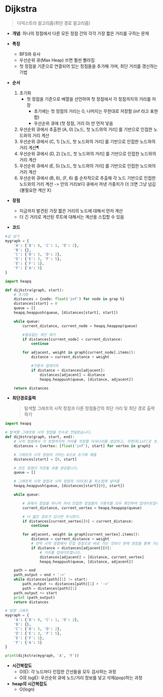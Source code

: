 # Dijkstra

> 다익스트라 알고리즘(최단 경로 알고리즘)

- **개념**: 하나의 정점에서 다른 모든 정점 간의 각각 가장 짧은 거리를 구하는 문제

- **특징**
  - BFS와 유사
  - 우선순위 큐(Max Heap) 쓰면 훨씬 빨라짐
  - 첫 정점을 기준으로 연결되어 있는 정점들을 추가해 가며, 최단 거리를 갱신하는 기법
- **순서**

  1. 초기화
     - 첫 정점을 기준으로 배열을 선언하여 첫 정점에서 각 정점까지의 거리를 저장
       - 초기에는 첫 정점의 거리는 0, 나머지는 무한대로 저장함 (inf 라고 표현함)
       - 우선순위 큐에 (첫 정점, 거리 0) 만 먼저 넣음
  2. 우선순위 큐에서 추출한 (A, 0) [노드, 첫 노드와의 거리] 를 기반으로 인접한 노드와의 거리 계산
  3. 우선순위 큐에서 (C, 1) [노드, 첫 노드와의 거리] 를 기반으로 인접한 노드와의 거리 계산¶
  4. 우선순위 큐에서 (D, 2) [노드, 첫 노드와의 거리] 를 기반으로 인접한 노드와의 거리 계산
  5. 우선순위 큐에서 (E, 5) [노드, 첫 노드와의 거리] 를 기반으로 인접한 노드와의 거리 계산
  6. 우선순위 큐에서 (B, 6), (F, 6) 를 순차적으로 추출해 각 노드 기반으로 인접한 노드와의 거리 계산 -> 안의 거리보다 큐에서 꺼낸 가중치가 더 크면 그냥 넘김(불필요한 계산 X)

- **장점**

  - 지금까지 발견된 가장 짧은 거리의 노드에 대해서 먼저 계산
  - 더 긴 거리로 계산된 루트에 대해서는 계산을 스킵할 수 있음

- **코드**

```python
#값 넣기
mygraph = {
    'A': {'B': 8, 'C': 1, 'D': 2},
    'B': {},
    'C': {'B': 5, 'D': 2},
    'D': {'E': 3, 'F': 5},
    'E': {'F': 1},
    'F': {'A': 5}
}

import heapq

def dijkstra(graph, start):
    # 초기화
    distances = {node: float('inf') for node in grap h}
    distances[start] = 0
    queue = []
    heapq.heappush(queue, [distances[start], start])

    while queue:
        current_distance, current_node = heapq.heappop(queue)

        #필요없는 계산 제거
        if distances[current_node] < current_distance:
            continue

        for adjacent, weight in graph[current_node].items():
            distance = current_distance + weight

            #가중치 업데이트
            if distance < distances[adjacent]:
                distances[adjacent] = distance
                heapq.heappush(queue, [distance, adjacent])

    return distances
```

- **최단경로출력**
  > 탐색할 그래프의 시작 정점과 다른 정점들간의 최단 거리 및 최단 경로 출력하기

```python
import heapq

# 탐색할 그래프와 시작 정점을 인수로 전달받습니다.
def dijkstra(graph, start, end):
    # 시작 정점에서 각 정점까지의 거리를 저장할 딕셔너리를 생성하고, 무한대(inf)로 초기화합니다.
    distances = {vertex: [float('inf'), start] for vertex in graph}

    # 그래프의 시작 정점의 거리는 0으로 초기화 해줌
    distances[start] = [0, start]

    # 모든 정점이 저장될 큐를 생성합니다.
    queue = []

    # 그래프의 시작 정점과 시작 정점의 거리(0)을 최소힙에 넣어줌
    heapq.heappush(queue, [distances[start][0], start])

    while queue:

        # 큐에서 정점을 하나씩 꺼내 인접한 정점들의 가중치를 모두 확인하여 업데이트합니다.
        current_distance, current_vertex = heapq.heappop(queue)

        # 더 짧은 경로가 있다면 무시한다.
        if distances[current_vertex][0] < current_distance:
            continue

        for adjacent, weight in graph[current_vertex].items():
            distance = current_distance + weight
            # 만약 시작 정점에서 인접 정점으로 바로 가는 것보다 현재 정점을 통해 가는 것이 더 가까울 경우에는
            if distance < distances[adjacent][0]:
                # 거리를 업데이트합니다.
                distances[adjacent] = [distance, current_vertex]
                heapq.heappush(queue, [distance, adjacent])

    path = end
    path_output = end + '->'
    while distances[path][1] != start:
        path_output += distances[path][1] + '->'
        path = distances[path][1]
    path_output += start
    print (path_output)
    return distances

# 방향 그래프
mygraph = {
    'A': {'B': 8, 'C': 1, 'D': 2},
    'B': {},
    'C': {'B': 5, 'D': 2},
    'D': {'E': 3, 'F': 5},
    'E': {'F': 1},
    'F': {'A': 5}
}

print(dijkstra(mygraph, 'A', 'F'))
```

- **시간복잡도**
  - O(E): 각 노드마다 인접한 간선들을 모두 검사하는 과정
  - O(E logE): 우선순위 큐에 노드/거리 정보를 넣고 삭제(pop)하는 과정
- **heap의 시간복잡도**
  - O(logn)
